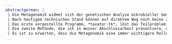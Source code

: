 ```yaml
---
abstractgerman: |
 | Die Metagenomik widmet sich der genetischen Analyse mikrobieller Gemeinschaften. Diese können aus Abertausenden von Mikroorganismen, wie Bakterien, Archäen, Algen und Pilzen, bestehen, die innerhalb ihrer Umgebung koexistieren und auf Grund ihrer wechselseitigen komplexen Abhängigkeiten und speziellen Umgebungsanforderungen nicht ohne Weiteres isoliert, kultiviert und untersucht werden können. Mikrobielle Gemeinschaften existieren praktisch überall, in Biogas-Anlagen, heißen Quellen am Meeresgrund, auf der Oberfläche von Pflanzenblättern und -wurzeln und auch im menschlichen Körper, welcher z. B. im Verdauungstrakt ein Vielfaches seiner selbst an genetisch fremden Zellen beherbergt. Diese ökologischen Nischen werden von verschiedensten Arten besiedelt, deren Gene ihnen das Überleben sichern, indem sie unter anderem Nahrung verwertbar machen, Gifte neutralisieren oder Symbiosen mit anderen Organismen ermöglichen. Durch die Techniken der Gensequenzierung kann dieser genetische Reichtum studiert und für Anwendungen nutzbar gemacht werden, z. B. in Form von neuen Medikamenten oder als Enzyme in der Biotechnologie. Abgesehen von dem großen ökonomischen Potential ermöglicht die Metagenomik ein fundamental besseres Verständnis der mikrobiologischen Prozesse auf unserer Erde.
 | Nach heutigem technischen Stand können auf direktem Weg noch keine zusammenhängenden Genome der mikrobiellen Gemeinschaften sequenziert werden. Vielmehr ergeben sich viele kurze DNA-Abschnitte, sogenannte Reads, die durch Computerprogramme zu Gen- und längeren Genom-Sequenzen zusammengesetzt werden müssen, was sich je nach Größe und Komplexität des Metagenoms als sehr schwierig erweisen kann. Diese Doktorarbeit beschreibt zwei Methoden mit dem Ziel, metagenomische Sequenzen bestimmten evolutionären Pfaden oder Genomen zuzuordnen, um dadurch die Gene bzw. ihre zugehörigen Proteine und Funktionen im phylogenetischen und genetischen Kontextes analysieren zu können, um so ein besseres Verständnis der Funktionsweise einzelner Organismen und der gesamten mikrobiellen Gemeinschaft zu erlangen.
 | Das erste vorgestellte Programm, *taxator-tk*, löst das Teilproblem der taxonomischen Klassifizierung von Nukleotidsequenzen aus Metagenomen. Die Herausforderungen hierbei sind zum einen eine präzise Vorhersage der zugehörigen Taxa und zum anderen die Anwendbarkeit für Datensätze, deren Größe mit dem rapiden Fortschritt der DNA-Sequenzierung stetig ansteigt. Annotationsmethoden wie *taxator-tk*, die auf Ähnlichkeit zu bereits bekannten Genomen setzen, verbrauchen einen beträchtlichen Teil ihrer Laufzeit für die Berechnung dieser Sequenzvergleiche. Daher nutzt der Algorithmus in unserer Methode die zugrunde liegende phylogenetische Struktur von ähnlichen Gensequenzen zur effizienten Berechnung einer taxonomischen Zuordnung. Ebenfalls wird durch die Anwendung phylogenetischer Prinzipien eine hohe Präzision der Vorhersagen erreicht.
 | Die zweite Methode, die ich in meiner Abschlussarbeit präsentiere, unterstützt Forscher bei der Rekonstruktion einzelner Genome. Es handelt sich um ein statistisches Klassifikationsmodell für Metagenomdaten, für das zahlreiche direkte und weitergehende Anwendungsmöglichkeiten skizziert werden, wie z. B. die Klassifizierung von Nukleotidsequenzen nach Genomen, die *de-novo*-Berechnung von Genom-Clustern, die *in-silico* Anreicherung von Genomsequenzdaten und die Qualitätskontrolle rekonstruierter Genome. Da probabilistische Modelle die Grundlage vieler computergestützter Lernverfahren bilden, wurde das Modell als Software-Bibliothek namens *MGLEX* veröffentlicht, welche in spezielle Anwendungen integriert werden kann. Dadurch ermöglicht die Software eine effiziente Datenverwertung bei der Rekonstruktion von Genomen in verschiedenen Situationen.
 | Es ist zu erwarten, dass die Metagenomik eine immer wichtigere Rolle in der mikrobiologischen Forschung spielen und zunehmend in Konkurrenz zur Genomsequenzierung geklonter Stämme treten wird. Diese Einschätzung wird auch durch die rasante Entwicklung der DNA-Sequenziertechniken getragen, die eine immer schnellere Sequenzierung immer längerer Reads ermöglichen. Die hier vorgestellten Methoden ergänzen das Repertoire vorhandener Bioinformatik-Werkzeuge zur Gewinnung von Erkenntnissen aus Metagenomen, können aber evtl. auch in anderen Bereichen Anwendung zu finden. Die Reduktion von Metagenomen auf einzelne Genome ermöglicht sowohl die Anwendung klassischer Algorithmen der Genetik, wie z. B. der Rekonstruktion von Stoffwechselpfaden, als auch die Verknüpfung mit etablierten experimentellen Techniken, wie der Transkriptomsequenzierung und Proteomanalyse. Daher sind Verfahren zur Rekonstruktion einzelner Genome, wie sie in dieser Arbeit vorgestellt werden, von großem generellem Interesse.
...
```

